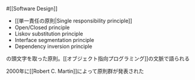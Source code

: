 #[[Software Design]]

- [[単一責任の原則|Single responsibility principle]]
- Open/Closed principle
- Liskov substitution principle
- Interface segmentation principle
- Dependency inversion principle

の頭文字を取った原則。[[オブジェクト指向プログラミング]]の文脈で語られる

2000年に[[Robert C. Martin]]によって原則群が発表された
